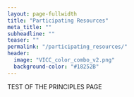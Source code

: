 ```yaml
---
layout: page-fullwidth
title: "Participating Resources"
meta_title: ""
subheadline: ""
teaser: ""
permalink: "/participating_resources/"
header:
  image: "VICC_color_combo_v2.png"
  background-color: "#18252B"
---
```



TEST OF THE PRINCIPLES PAGE

